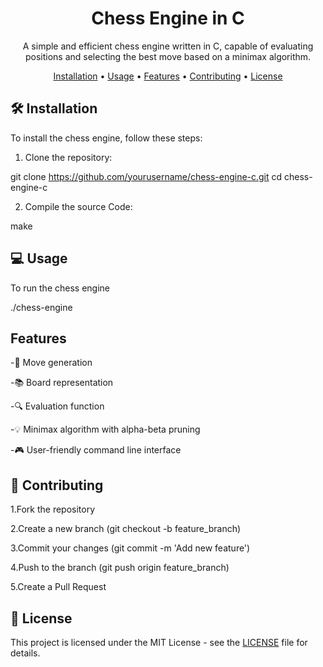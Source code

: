 
<h1 align="center">Chess Engine in C</h1>

<p align="center">
  A simple and efficient chess engine written in C, capable of evaluating positions and selecting the best move based on a minimax algorithm.
</p>

<p align="center">
  <a href="#installation">Installation</a> •
  <a href="#usage">Usage</a> •
  <a href="#features">Features</a> •
  <a href="#contributing">Contributing</a> •
  <a href="#license">License</a>
</p>

## 🛠️ Installation

To install the chess engine, follow these steps:

1. Clone the repository:

git clone https://github.com/yourusername/chess-engine-c.git
cd chess-engine-c

2. Compile the source Code: 

make 

## 💻 Usage 
To run the chess engine 

./chess-engine

## Features 

-🎯 Move generation

-📚 Board representation

-🔍 Evaluation function

-💡 Minimax algorithm with alpha-beta pruning

-🎮 User-friendly command line interface

## 🤝 Contributing 

1.Fork the repository

2.Create a new branch (git checkout -b feature_branch)

3.Commit your changes (git commit -m 'Add new feature')

4.Push to the branch (git push origin feature_branch)

5.Create a Pull Request

 ## 📄 License

This project is licensed under the MIT License - see the [LICENSE](LICENSE) file for details.


